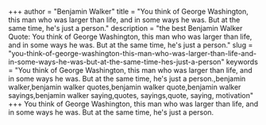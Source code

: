 +++
author = "Benjamin Walker"
title = "You think of George Washington, this man who was larger than life, and in some ways he was. But at the same time, he's just a person."
description = "the best Benjamin Walker Quote: You think of George Washington, this man who was larger than life, and in some ways he was. But at the same time, he's just a person."
slug = "you-think-of-george-washington-this-man-who-was-larger-than-life-and-in-some-ways-he-was-but-at-the-same-time-hes-just-a-person"
keywords = "You think of George Washington, this man who was larger than life, and in some ways he was. But at the same time, he's just a person.,benjamin walker,benjamin walker quotes,benjamin walker quote,benjamin walker sayings,benjamin walker saying,quotes, sayings,quote, saying, motivation"
+++
You think of George Washington, this man who was larger than life, and in some ways he was. But at the same time, he's just a person.
